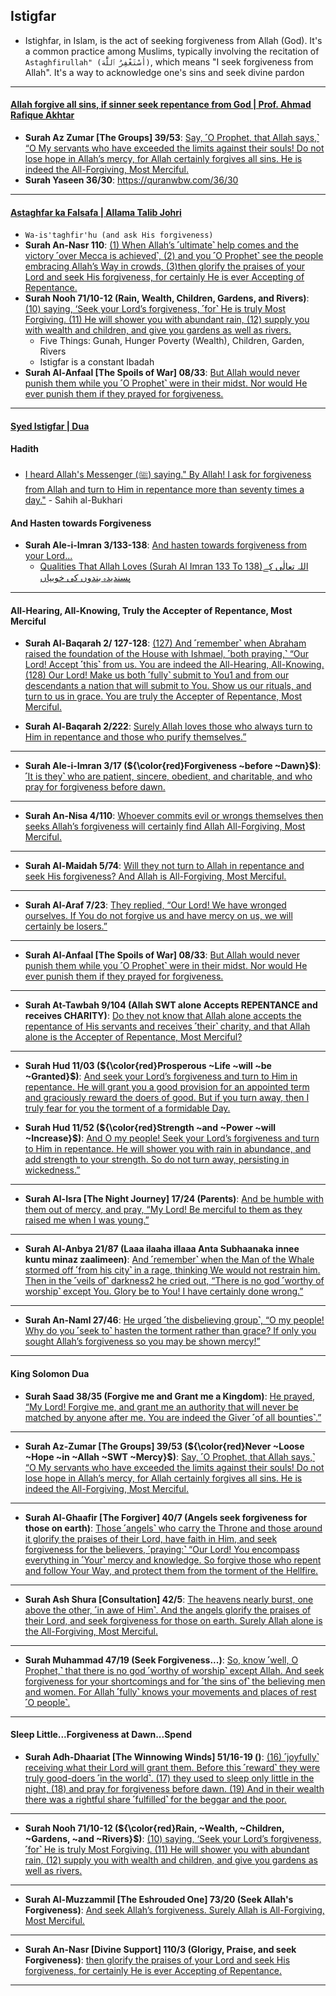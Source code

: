## Istigfar
* Istighfar, in Islam, is the act of seeking forgiveness from Allah (God). It's a common practice among Muslims, typically involving the recitation of `Astaghfirullah" (أَسْتَغْفِرُ ٱللَّٰهَ)`, which means "I seek forgiveness from Allah". It's a way to acknowledge one's sins and seek divine pardon

***

#### [Allah forgive all sins, if sinner seek repentance from God | Prof. Ahmad Rafique Akhtar](https://www.youtube.com/watch?v=X1WIFFwQri8)
* __Surah Az Zumar [The Groups] 39/53__: [Say, ˹O Prophet, that Allah says,˺ “O My servants who have exceeded the limits against their souls! Do not lose hope in Allah’s mercy, for Allah certainly forgives all sins. He is indeed the All-Forgiving, Most Merciful.](https://quran.com/39/53)
* __Surah Yaseen 36/30__: https://quranwbw.com/36/30

***

#### [Astaghfar ka Falsafa | Allama Talib Johri](https://www.youtube.com/watch?v=6vCzVfdPNMs&t=16s)
* `Wa-is'taghfir'hu (and ask His forgiveness)`
* __Surah An-Nasr 110__: [(1) When Allah’s ˹ultimate˺ help comes and the victory ˹over Mecca is achieved˺, (2) and you ˹O Prophet˺ see the people embracing Allah’s Way in crowds, (3)then glorify the praises of your Lord and seek His forgiveness, for certainly He is ever Accepting of Repentance.](https://quranwbw.com/110)
* __Surah Nooh 71/10-12 (Rain, Wealth, Children, Gardens, and Rivers)__: [(10) saying, ‘Seek your Lord’s forgiveness, ˹for˺ He is truly Most Forgiving. (11) He will shower you with abundant rain, (12) supply you with wealth and children, and give you gardens as well as rivers.](https://quranwbw.com/71#10-12)
    * Five Things: Gunah, Hunger Poverty (Wealth), Children, Garden,  Rivers
    * Istigfar is a constant Ibadah
* __Surah Al-Anfaal [The Spoils of War] 08/33__: [But Allah would never punish them while you ˹O Prophet˺ were in their midst. Nor would He ever punish them if they prayed for forgiveness.](https://quranwbw.com/8#33)

***

#### [Syed Istigfar | Dua](https://www.youtube.com/shorts/WaEOEiUQHL4)

#### Hadith
* [I heard Allah's Messenger (ﷺ) saying." By Allah! I ask for forgiveness from Allah and turn to Him in repentance more than seventy times a day."](https://sunnah.com/bukhari:6307) - Sahih al-Bukhari

#### And Hasten towards Forgiveness
* __Surah Ale-i-Imran 3/133-138__: [And hasten towards forgiveness from your Lord...](https://quranwbw.com/3#133-138)
   * [Qualities That Allah Loves (Surah Al Imran 133 To 138)اللہ تعالٰی کے پسندیدہ بندوں کی خوبیاں](https://www.youtube.com/watch?v=ZILqqDCJYAw)

***

#### All-Hearing, All-Knowing, Truly the Accepter of Repentance, Most Merciful

* __Surah Al-Baqarah 2/ 127-128__: [(127) And ˹remember˺ when Abraham raised the foundation of the House with Ishmael, ˹both praying,˺ “Our Lord! Accept ˹this˺ from us. You are indeed the All-Hearing, All-Knowing. (128) Our Lord! Make us both ˹fully˺ submit to You1 and from our descendants a nation that will submit to You. Show us our rituals, and turn to us in grace. You are truly the Accepter of Repentance, Most Merciful.](https://quranwbw.com/2/127-128)

* __Surah Al-Baqarah 2/222__: [Surely Allah loves those who always turn to Him in repentance and those who purify themselves.”](https://quranwbw.com/2/222)

***

* __Surah Ale-i-Imran 3/17 (${\color{red}Forgiveness ~before ~Dawn}$)__: [˹It is they˺ who are patient, sincere, obedient, and charitable, and who pray for forgiveness before dawn.](https://quranwbw.com/3/17)

***

* __Surah An-Nisa 4/110__: [Whoever commits evil or wrongs themselves then seeks Allah’s forgiveness will certainly find Allah All-Forgiving, Most Merciful.](https://quranwbw.com/4/110)

***

* __Surah Al-Maidah 5/74__: [Will they not turn to Allah in repentance and seek His forgiveness? And Allah is All-Forgiving, Most Merciful.](https://quranwbw.com/5/74)

***

* __Surah Al-Araf 7/23__: [They replied, “Our Lord! We have wronged ourselves. If You do not forgive us and have mercy on us, we will certainly be losers.”](https://quranwbw.com/7/23)

***

* __Surah Al-Anfaal [The Spoils of War] 08/33__: [But Allah would never punish them while you ˹O Prophet˺ were in their midst. Nor would He ever punish them if they prayed for forgiveness.](https://quranwbw.com/8#33)

***

* __Surah At-Tawbah 9/104 (Allah SWT alone Accepts REPENTANCE and receives CHARITY)__: [Do they not know that Allah alone accepts the repentance of His servants and receives ˹their˺ charity, and that Allah alone is the Accepter of Repentance, Most Merciful?](https://quranwbw.com/9/104)

***

* __Surah Hud 11/03 (${\color{red}Prosperous ~Life ~will ~be ~Granted}$)__: [And seek your Lord’s forgiveness and turn to Him in repentance. He will grant you a good provision for an appointed term and graciously reward the doers of good. But if you turn away, then I truly fear for you the torment of a formidable Day.](https://quranwbw.com/11#3)


* __Surah Hud 11/52 (${\color{red}Strength ~and ~Power ~will ~Increase}$)__: [And O  my people! Seek your Lord’s forgiveness and turn to Him in repentance. He will shower you with rain in abundance, and add strength to your strength. So do not turn away, persisting in wickedness.”](https://quranwbw.com/11#52)

***

* __Surah Al-Isra [The Night Journey] 17/24 (Parents)__: [And be humble with them out of mercy, and pray, “My Lord! Be merciful to them as they raised me when I was young.”](https://quranwbw.com/17/24)

***

* __Surah Al-Anbya 21/87 (Laaa ilaaha illaaa Anta Subhaanaka innee kuntu minaz zaalimeen)__: [And ˹remember˺ when the Man of the Whale stormed off ˹from his city˺ in a rage, thinking We would not restrain him. Then in the ˹veils of˺ darkness2 he cried out, “There is no god ˹worthy of worship˺ except You. Glory be to You! I have certainly done wrong.”](https://quranwbw.com/21/87)

***

* __Surah An-Naml 27/46__: [He urged ˹the disbelieving group˺, “O my people! Why do you ˹seek to˺ hasten the torment rather than grace? If only you sought Allah’s forgiveness so you may be shown mercy!”](https://quranwbw.com/27/46)

***

#### King Solomon Dua
* __Surah Saad 38/35 (Forgive me and Grant me a Kingdom)__: [He prayed, “My Lord! Forgive me, and grant me an authority that will never be matched by anyone after me. You are indeed the Giver ˹of all bounties˺.”](https://quranwbw.com/38/35)

***

* __Surah Az-Zumar [The Groups] 39/53 (${\color{red}Never ~Loose ~Hope ~in ~Allah ~SWT ~Mercy}$)__: [Say, ˹O Prophet, that Allah says,˺ “O My servants who have exceeded the limits against their souls! Do not lose hope in Allah’s mercy, for Allah certainly forgives all sins. He is indeed the All-Forgiving, Most Merciful.](https://quranwbw.com/39/53)

***

* __Surah Al-Ghaafir [The Forgiver] 40/7 (Angels seek forgiveness for those on earth)__: [Those ˹angels˺ who carry the Throne and those around it glorify the praises of their Lord, have faith in Him, and seek forgiveness for the believers, ˹praying:˺ “Our Lord! You encompass everything in ˹Your˺ mercy and knowledge. So forgive those who repent and follow Your Way, and protect them from the torment of the Hellfire.](https://quranwbw.com/40#7)

***

* __Surah Ash Shura [Consultation] 42/5__: [The heavens nearly burst, one above the other, ˹in awe of Him˺. And the angels glorify the praises of their Lord, and seek forgiveness for those on earth. Surely Allah alone is the All-Forgiving, Most Merciful.](https://quranwbw.com/42#5)

***

* __Surah Muhammad 47/19 (Seek Forgiveness...)__: [So, know ˹well, O  Prophet,˺ that there is no god ˹worthy of worship˺ except Allah. And seek forgiveness for your shortcomings and for ˹the sins of˺ the believing men and women. For Allah ˹fully˺ knows your movements and places of rest ˹O people˺.](https://quranwbw.com/47/19)

***

#### Sleep Little...Forgiveness at Dawn...Spend

* __Surah Adh-Dhaariat [The Winnowing Winds] 51/16-19 ()__: [(16) ˹joyfully˺ receiving what their Lord will grant them. Before this ˹reward˺ they were truly good-doers ˹in the world˺. (17) they used to sleep only little in the night, (18) and pray for forgiveness before dawn. (19) And in their wealth there was a rightful share ˹fulfilled˺ for the beggar and the poor.](https://quranwbw.com/51/16-19)

***

* __Surah Nooh 71/10-12 (${\color{red}Rain, ~Wealth, ~Children, ~Gardens, ~and ~Rivers}$)__: [(10) saying, ‘Seek your Lord’s forgiveness, ˹for˺ He is truly Most Forgiving. (11) He will shower you with abundant rain, (12) supply you with wealth and children, and give you gardens as well as rivers.](https://quranwbw.com/71#10-12)

***

* __Surah Al-Muzzammil [The Eshrouded One] 73/20 (Seek Allah's Forgiveness)__: [And seek Allah’s forgiveness. Surely Allah is All-Forgiving, Most Merciful.](https://quranwbe.com/73/20)

***

* __Surah An-Nasr [Divine Support] 110/3 (Glorigy, Praise, and seek Forgiveness)__: [then glorify the praises of your Lord and seek His forgiveness, for certainly He is ever Accepting of Repentance.](https://quranwbw.com/110)

*** 
